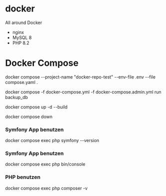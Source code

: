 # docker
All around Docker 

- nginx
- MySQL 8
- PHP 8.2



# Docker Compose

docker compose --project-name "docker-repo-test" --env-file .env --file compose.yaml .

docker compose -f docker-compose.yml -f docker-compose.admin.yml run backup_db

docker compose up -d --build

docker compose down

### Symfony App benutzen
docker compose exec php symfony --version

### Symfony App benutzen
docker compose exec php bin/console


### PHP benutzen
docker compose exec php composer -v
